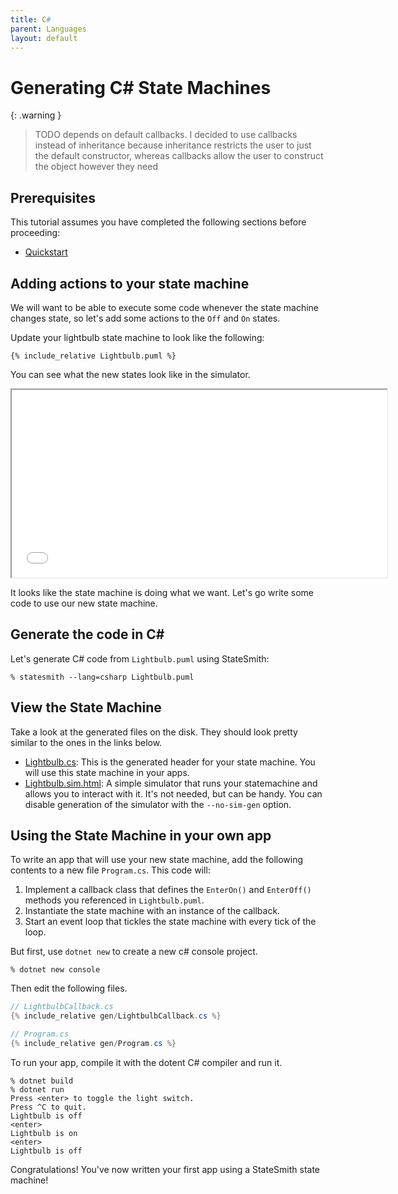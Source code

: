 ```yaml
---
title: C#
parent: Languages
layout: default
---
```


# Generating C# State Machines

{: .warning }
> TODO depends on default callbacks.
> I decided to use callbacks instead of inheritance because inheritance restricts
> the user to just the default constructor, whereas callbacks allow the user
> to construct the object however they need


## Prerequisites

This tutorial assumes you have completed the following sections before proceeding:
* [Quickstart](/StateSmith/quickstart/)



## Adding actions to your state machine

We will want to be able to execute some code whenever the state machine changes state, so let's add some actions to the `Off` and `On` states.

Update your lightbulb state machine to look like the following:

```plantuml
{% include_relative Lightbulb.puml %}
```

You can see what the new states look like in the simulator.

<iframe height="300" width="600" src="gen/Lightbulb.sim.html"></iframe>


It looks like the state machine is doing what we want. Let's go write some code to use our new state machine.

## Generate the code in C#

Let's generate C# code from `Lightbulb.puml` using StateSmith:

```
% statesmith --lang=csharp Lightbulb.puml
```

## View the State Machine

Take a look at the generated files on the disk. They should look pretty similar to the ones in the links below.

* [Lightbulb.cs](gen/Lightbulb.cs): This is the generated header for your state machine. You will use this state machine in your apps.
* [Lightbulb.sim.html](gen/Lightbulb.sim.html): A simple simulator that runs your statemachine and allows you to interact with it. It's not needed, but can be handy. You can disable generation of the simulator with the `--no-sim-gen` option.


## Using the State Machine in your own app

To write an app that will use your new state machine,
add the following contents to a new file `Program.cs`. This code will:

1. Implement a callback class that defines the `EnterOn()` and `EnterOff()` methods you referenced in `Lightbulb.puml`.
2. Instantiate the state machine with an instance of the callback.
3. Start an event loop that tickles the state machine with every tick of the loop.

But first, use `dotnet new` to create a new c# console project.

```
% dotnet new console
```

Then edit the following files.


```c#
// LightbulbCallback.cs
{% include_relative gen/LightbulbCallback.cs %}
```

```c#
// Program.cs
{% include_relative gen/Program.cs %}
```

To run your app, compile it with the dotent C# compiler and run it.


```
% dotnet build
% dotnet run
Press <enter> to toggle the light switch.
Press ^C to quit.
Lightbulb is off
<enter>
Lightbulb is on
<enter>
Lightbulb is off
```

Congratulations! You've now written your first app using a StateSmith state machine!
